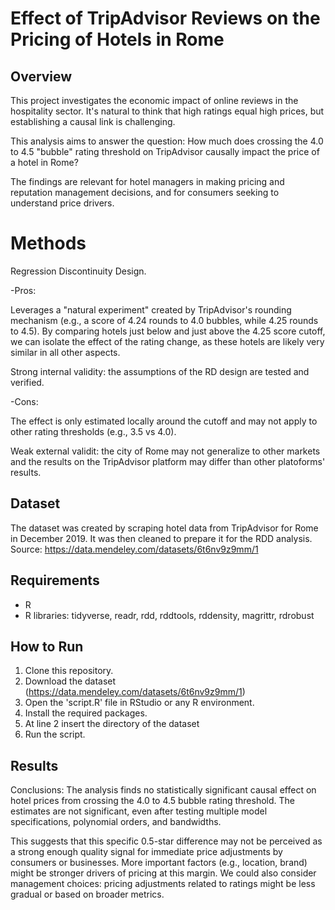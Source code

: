 # Effect of TripAdvisor Reviews on the Pricing of Hotels in Rome
 

## Overview
This project investigates the economic impact of online reviews in the hospitality sector. It's natural to think that high ratings equal high prices, but establishing a causal link is challenging.
 
This analysis aims to answer the question: How much does crossing the 4.0 to 4.5 "bubble" rating threshold on TripAdvisor causally impact the price of a hotel in Rome?

The findings are relevant for hotel managers in making pricing and reputation management decisions, and for consumers seeking to understand price drivers.

# Methods
Regression Discontinuity Design.

-Pros:

Leverages a "natural experiment" created by TripAdvisor's rounding mechanism (e.g., a score of 4.24 rounds to 4.0 bubbles, while 4.25 rounds to 4.5).
By comparing hotels just below and just above the 4.25 score cutoff, we can isolate the effect of the rating change, as these hotels are likely very similar in all other aspects.

Strong internal validity: the assumptions of the RD design are tested and verified.

-Cons:

The effect is only estimated locally around the cutoff and may not apply to other rating thresholds (e.g., 3.5 vs 4.0).

Weak external validit: the city of Rome may not generalize to other markets and the results on the TripAdvisor platform may differ than other platoforms' results.


## Dataset
The dataset was created by scraping hotel data from TripAdvisor for Rome in December 2019. It was then cleaned to prepare it for the RDD analysis.
Source: https://data.mendeley.com/datasets/6t6nv9z9mm/1


## Requirements
- R
- R libraries:     tidyverse, readr, rdd, rddtools, rddensity, magrittr, rdrobust

## How to Run
1. Clone this repository.
2. Download the dataset (https://data.mendeley.com/datasets/6t6nv9z9mm/1)
3. Open the 'script.R' file in RStudio or any R environment.
4. Install the required packages.
5. At line 2 insert the directory of the dataset
6. Run the script.

## Results
Conclusions: The analysis finds no statistically significant causal effect on hotel prices from crossing the 4.0 to 4.5 bubble rating threshold. The estimates are not significant, even after testing multiple model specifications, polynomial orders, and bandwidths.

This suggests that this specific 0.5-star difference may not be perceived as a strong enough quality signal for immediate price adjustments by consumers or businesses. More important factors (e.g., location, brand) might be stronger drivers of pricing at this margin. We could also consider management choices: pricing adjustments related to ratings might be less gradual or based on broader metrics.